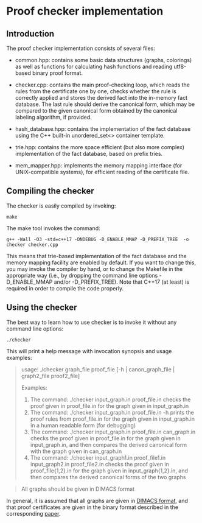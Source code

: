 # Proof checker implementation

## Introduction

The proof checker implementation consists of several files:

- common.hpp: contains some basic data structures (graphs, colorings)
  as well as functions for calculating hash functions and reading
  utf8-based binary proof format.

- checker.cpp: contains the main proof-checking loop, which reads the
  rules from the certificate one by one, checks whether the rule is
  correctly applied and stores the derived fact into the in-memory
  fact database. The last rule should derive the canonical form, which
  may be compared to the given canonical form obtained by the
  canonical labeling algorithm, if provided.

- hash_database.hpp: contains the implementation of the fact database
  using the C++ built-in unordered_set<> container template.

- trie.hpp: contains the more space efficient (but also more complex)
  implementation of the fact database, based on prefix tries.

- mem_mapper.hpp: implements the memory mapping interface (for
  UNIX-compatible systems), for efficient reading of the certificate
  file.

## Compiling the checker

The checker is easily compiled by invoking:

    make

The make tool invokes the command:

    g++ -Wall -O3 -std=c++17 -DNDEBUG -D_ENABLE_MMAP -D_PREFIX_TREE  -o checker checker.cpp

This means that trie-based implementation of the fact database and the
memory mapping facility are enabled by default. If you want to change
this, you may invoke the compiler by hand, or to change the Makefile
in the appropriate way (i.e., by dropping the command line options
-D_ENABLE_MMAP and/or -D_PREFIX_TREE). Note that C++17 (at least) is
required in order to compile the code properly.

## Using the checker

The best way to learn how to use checker is to invoke it without any
command line options:

    ./checker

This will print a help message with invocation synopsis and usage
examples:

> usage: ./checker graph_file proof_file [-h | canon_graph_file | graph2_file proof2_file]
>
> Examples: 
> 1) The command: 
>    ./checker input_graph.in proof_file.in
> checks the proof given in proof_file.in for the graph given in input_graph.in
> 2) The command: 
>    ./checker input_graph.in proof_file.in -h
> prints the proof rules from proof_file.in for the graph given in input_graph.in in a human readable form (for debugging)
> 3) The command: 
>    ./checker input_graph.in proof_file.in can_graph.in
> checks the proof given in proof_file.in for the graph given in input_graph.in, and then compares the derived canonical form with the graph given in can_graph.in
> 4) The command: 
>    ./checker input_graph1.in proof_file1.in input_graph2.in proof_file2.in
> checks the proof given in proof_file{1,2}.in for the graph given in input_graph{1,2}.in, and then compares the derived canonical forms of the two graphs

> All graphs should be given in DIMACS format

In general, it is assumed that all graphs are given in [DIMACS
format](http://lcs.ios.ac.cn/~caisw/Resource/about_DIMACS_graph_format.txt),
and that proof certificates are given in the binary format described
in the corresponding [paper](https://arxiv.org/abs/2112.14303v1).


